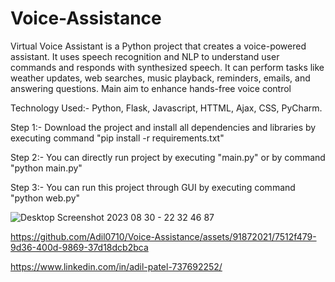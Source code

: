 # Voice-Assistance
Virtual Voice Assistant is a Python project that creates a voice-powered assistant. It uses speech recognition and NLP to understand user commands and responds with synthesized speech. It can perform tasks like weather updates, web searches, music playback, reminders, emails, and answering questions. Main aim to enhance hands-free voice control

Technology Used:- Python, Flask, Javascript, HTTML, Ajax, CSS, PyCharm.


Step 1:- Download the project and install all dependencies and libraries by executing command "pip install -r requirements.txt"

Step 2:- You can directly run project by executing "main.py" or by command "python main.py"

Step 3:- You can run this project through GUI by executing command "python web.py"



![Desktop Screenshot 2023 08 30 - 22 32 46 87](https://github.com/Adil0710/Voice-Assistance/assets/91872021/82d351bc-f4df-4db7-a757-b25a5fad25fa)



https://github.com/Adil0710/Voice-Assistance/assets/91872021/7512f479-9d36-400d-9869-37d18dcb2bca


https://www.linkedin.com/in/adil-patel-737692252/
